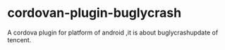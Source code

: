 # cordovan-plugin-buglycrash
A cordova plugin for platform of android ,it is about buglycrashupdate of tencent.
